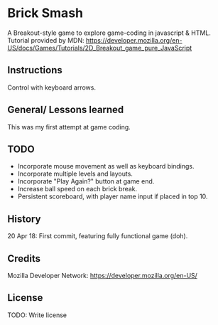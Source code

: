 # Brick Smash
A Breakout-style game to explore game-coding in javascript & HTML.
Tutorial provided by MDN: https://developer.mozilla.org/en-US/docs/Games/Tutorials/2D_Breakout_game_pure_JavaScript

## Instructions
Control with keyboard arrows.

## General/ Lessons learned
This was my first attempt at game coding.

## TODO
* Incorporate mouse movement as well as keyboard bindings.
* Incorporate multiple levels and layouts.
* Incorporate "Play Again?" button at game end.
* Increase ball speed on each brick break.
* Persistent scoreboard, with player name input if placed in top 10.

## History
20 Apr 18: First commit, featuring fully functional game (doh).

## Credits
Mozilla Developer Network: https://developer.mozilla.org/en-US/

## License
TODO: Write license
